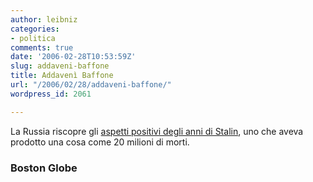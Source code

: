 ```yaml
---
author: leibniz
categories:
- politica
comments: true
date: '2006-02-28T10:53:59Z'
slug: addaveni-baffone
title: Addavenì Baffone
url: "/2006/02/28/addaveni-baffone/"
wordpress_id: 2061

---
```

La Russia riscopre gli [aspetti positivi degli anni di Stalin](https://www.boston.com/news/globe/editorial_opinion/oped/articles/2006/02/27/stalins_resurgence_in_russia/), uno che aveva prodotto una cosa come 20 milioni di morti.


### Boston Globe
